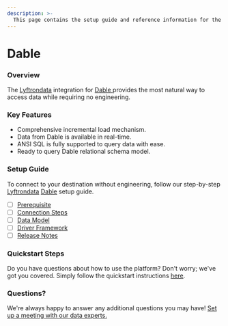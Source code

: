 ```yaml
---
description: >-
  This page contains the setup guide and reference information for the Dable source connector.
---
```


# Dable

### Overview

The [Lyftrondata](https://www.lyftrondata.com/) integration for [Dable](https://www.lyftrondata.com/integration/dable/)[ ](https://www.lyftrondata.com/integration/dable/)provides the most natural way to access data while requiring no engineering.

### Key Features

* Comprehensive incremental load mechanism.
* Data from Dable is available in real-time.&#x20;
* ANSI SQL is fully supported to query data with ease.
* Ready to query Dable relational schema model.

### Setup Guide

To connect to your destination without engineering, follow our step-by-step [Lyftrondata](https://www.lyftrondata.com/)  [Dable](https://www.lyftrondata.com/integration/dable/) setup guide.

* [ ] [Prerequisite](../../marketing-analytics/dable/prerequisite.md)
* [ ] [Connection Steps](../../marketing-analytics/dable/connection-steps.md)
* [ ] [Data Model](../../marketing-analytics/dable/data-model/)
* [ ] [Driver Framework](../../marketing-analytics/dable/driver-framework/)
* [ ] [Release Notes](../../marketing-analytics/dable/release-notes.md)

### Quickstart Steps

Do you have questions about how to use the platform? Don't worry; we've got you covered. Simply follow the quickstart instructions [here](../../../quickstart-steps.md).

### Questions? <a href="#questions" id="questions"></a>

We're always happy to answer any additional questions you may have! [Set up a meeting with our data experts.](https://www.lyftrondata.com/book-a-meeting/)

